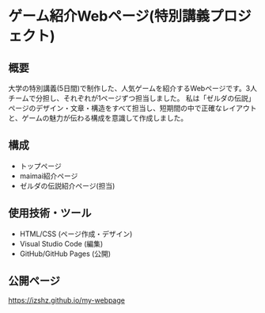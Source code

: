 # ゲーム紹介Webページ(特別講義プロジェクト)

## 概要
大学の特別講義(5日間)で制作した、人気ゲームを紹介するWebページです。3人チームで分担し、それぞれが1ページずつ担当しました。
私は「ゼルダの伝説」ページのデザイン・文章・構造をすべて担当し、短期間の中で正確なレイアウトと、ゲームの魅力が伝わる構成を意識して作成しました。

## 構成
- トップページ
- maimai紹介ページ
- ゼルダの伝説紹介ページ(担当)

## 使用技術・ツール
- HTML/CSS (ページ作成・デザイン)
- Visual Studio Code (編集)
- GitHub/GitHub Pages (公開)

## 公開ページ
https://izshz.github.io/my-webpage
